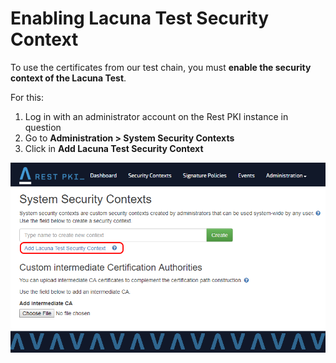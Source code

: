 ﻿# Enabling Lacuna Test Security Context

To use the certificates from our test chain, you must **enable the security context of the Lacuna Test**.

For this:
1. Log in with an administrator account on the Rest PKI instance in question
1. Go to **Administration > System Security Contexts**
1. Click in **Add Lacuna Test Security Context**

![Test Security Context](../../../../images/rest-pki/security-test.png)
